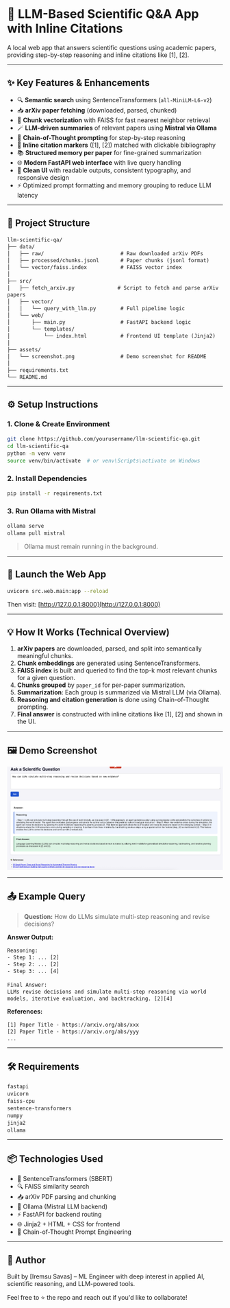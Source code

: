 # 🤖 LLM-Based Scientific Q&A App with Inline Citations

A local web app that answers scientific questions using academic papers, providing step-by-step reasoning and inline citations like [1], [2].

---

## ✨ Key Features & Enhancements

- 🔍 **Semantic search** using SentenceTransformers (`all-MiniLM-L6-v2`)
- 📥 **arXiv paper fetching** (downloaded, parsed, chunked)
- 🧠 **Chunk vectorization** with FAISS for fast nearest neighbor retrieval
- 🪄 **LLM-driven summaries** of relevant papers using **Mistral via Ollama**
- 🧩 **Chain-of-Thought prompting** for step-by-step reasoning
- 🔗 **Inline citation markers** ([1], [2]) matched with clickable bibliography
- 📚 **Structured memory per paper** for fine-grained summarization
- 🌐 **Modern FastAPI web interface** with live query handling
- 🎨 **Clean UI** with readable outputs, consistent typography, and responsive design
- ⚡ Optimized prompt formatting and memory grouping to reduce LLM latency

---

## 📂 Project Structure

```
llm-scientific-qa/
├── data/
│   ├── raw/                         # Raw downloaded arXiv PDFs
│   ├── processed/chunks.jsonl       # Paper chunks (jsonl format)
│   └── vector/faiss.index           # FAISS vector index
│
├── src/
│   ├── fetch_arxiv.py              # Script to fetch and parse arXiv papers
│   ├── vector/
│   │   └── query_with_llm.py        # Full pipeline logic
│   └── web/
│       ├── main.py                  # FastAPI backend logic
│       └── templates/
│           └── index.html           # Frontend UI template (Jinja2)
│
├── assets/
│   └── screenshot.png               # Demo screenshot for README
│
├── requirements.txt
└── README.md
```

---

## ⚙️ Setup Instructions

### 1. Clone & Create Environment
```bash
git clone https://github.com/yourusername/llm-scientific-qa.git
cd llm-scientific-qa
python -m venv venv
source venv/bin/activate  # or venv\Scripts\activate on Windows
```

### 2. Install Dependencies
```bash
pip install -r requirements.txt
```

### 3. Run Ollama with Mistral
```bash
ollama serve
ollama pull mistral
```
> Ollama must remain running in the background.

---

## 🚀 Launch the Web App
```bash
uvicorn src.web.main:app --reload
```
Then visit: [http://127.0.0.1:8000](http://127.0.0.1:8000)

---

## 💡 How It Works (Technical Overview)

1. **arXiv papers** are downloaded, parsed, and split into semantically meaningful chunks.
2. **Chunk embeddings** are generated using SentenceTransformers.
3. **FAISS index** is built and queried to find the top-k most relevant chunks for a given question.
4. **Chunks grouped** by `paper_id` for per-paper summarization.
5. **Summarization**: Each group is summarized via Mistral LLM (via Ollama).
6. **Reasoning and citation generation** is done using Chain-of-Thought prompting.
7. **Final answer** is constructed with inline citations like [1], [2] and shown in the UI.

---

## 🖼️ Demo Screenshot

![LLM QA App Screenshot](assets/screenshot.png)

---

## 📤 Example Query

> **Question:** How do LLMs simulate multi-step reasoning and revise decisions?

**Answer Output:**
```
Reasoning:
- Step 1: ... [2]
- Step 2: ... [2]
- Step 3: ... [4]

Final Answer:
LLMs revise decisions and simulate multi-step reasoning via world models, iterative evaluation, and backtracking. [2][4]
```

**References:**
```
[1] Paper Title - https://arxiv.org/abs/xxx
[2] Paper Title - https://arxiv.org/abs/yyy
...
```

---

## 🛠️ Requirements

```txt
fastapi
uvicorn
faiss-cpu
sentence-transformers
numpy
jinja2
ollama
```

---

## 📦 Technologies Used

- 🧠 SentenceTransformers (SBERT)
- 🔍 FAISS similarity search
- 📥 arXiv PDF parsing and chunking
- 🧩 Ollama (Mistral LLM backend)
- ⚡ FastAPI for backend routing
- 🌐 Jinja2 + HTML + CSS for frontend
- 🧱 Chain-of-Thought Prompt Engineering

---

## 👤 Author
Built by [Iremsu Savas] – ML Engineer with deep interest in applied AI, scientific reasoning, and LLM-powered tools.

Feel free to ⭐️ the repo and reach out if you'd like to collaborate!

